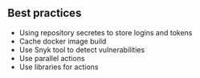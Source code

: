 ## Best practices
* Using repository secretes to store logins and tokens 
* Cache docker image build 
* Use Snyk tool to detect vulnerabilities 
* Use parallel actions 
* Use libraries for actions 
